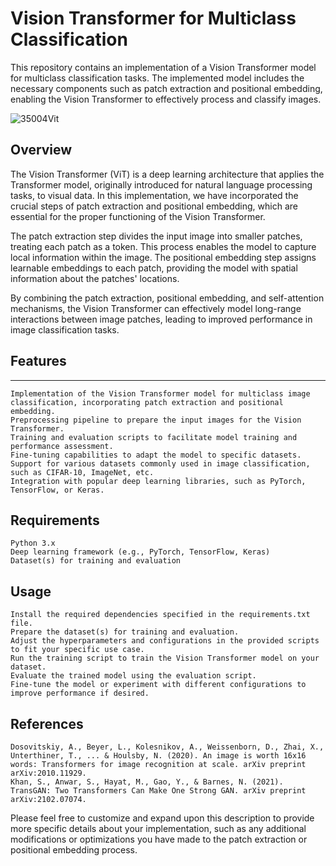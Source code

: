#  Vision Transformer for Multiclass Classification

This repository contains an implementation of a Vision Transformer model for multiclass classification tasks. The implemented model includes the necessary components such as patch extraction and positional embedding, enabling the Vision Transformer to effectively process and classify images.


![35004Vit](https://github.com/mohammadr8za/VisionTransformer/assets/72736177/17435f3f-6a0a-47ea-b2f6-dce5475f99a6)

## Overview

The Vision Transformer (ViT) is a deep learning architecture that applies the Transformer model, originally introduced for natural language processing tasks, to visual data. In this implementation, we have incorporated the crucial steps of patch extraction and positional embedding, which are essential for the proper functioning of the Vision Transformer.

The patch extraction step divides the input image into smaller patches, treating each patch as a token. This process enables the model to capture local information within the image. The positional embedding step assigns learnable embeddings to each patch, providing the model with spatial information about the patches' locations.

By combining the patch extraction, positional embedding, and self-attention mechanisms, the Vision Transformer can effectively model long-range interactions between image patches, leading to improved performance in image classification tasks.

## Features

***
    Implementation of the Vision Transformer model for multiclass image classification, incorporating patch extraction and positional embedding.
    Preprocessing pipeline to prepare the input images for the Vision Transformer.
    Training and evaluation scripts to facilitate model training and performance assessment.
    Fine-tuning capabilities to adapt the model to specific datasets.
    Support for various datasets commonly used in image classification, such as CIFAR-10, ImageNet, etc.
    Integration with popular deep learning libraries, such as PyTorch, TensorFlow, or Keras.


## Requirements

    Python 3.x
    Deep learning framework (e.g., PyTorch, TensorFlow, Keras)
    Dataset(s) for training and evaluation

## Usage

    Install the required dependencies specified in the requirements.txt file.
    Prepare the dataset(s) for training and evaluation.
    Adjust the hyperparameters and configurations in the provided scripts to fit your specific use case.
    Run the training script to train the Vision Transformer model on your dataset.
    Evaluate the trained model using the evaluation script.
    Fine-tune the model or experiment with different configurations to improve performance if desired.

## References

    Dosovitskiy, A., Beyer, L., Kolesnikov, A., Weissenborn, D., Zhai, X., Unterthiner, T., ... & Houlsby, N. (2020). An image is worth 16x16 words: Transformers for image recognition at scale. arXiv preprint arXiv:2010.11929.
    Khan, S., Anwar, S., Hayat, M., Gao, Y., & Barnes, N. (2021). TransGAN: Two Transformers Can Make One Strong GAN. arXiv preprint arXiv:2102.07074.

Please feel free to customize and expand upon this description to provide more specific details about your implementation, such as any additional modifications or optimizations you have made to the patch extraction or positional embedding process.
